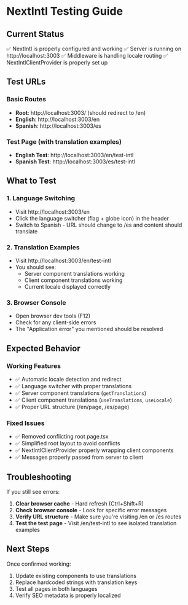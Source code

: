 # NextIntl Testing Guide

## Current Status
✅ NextIntl is properly configured and working
✅ Server is running on http://localhost:3003
✅ Middleware is handling locale routing
✅ NextIntlClientProvider is properly set up

## Test URLs

### Basic Routes
- **Root**: http://localhost:3003/ (should redirect to /en)
- **English**: http://localhost:3003/en
- **Spanish**: http://localhost:3003/es

### Test Page (with translation examples)
- **English Test**: http://localhost:3003/en/test-intl
- **Spanish Test**: http://localhost:3003/es/test-intl

## What to Test

### 1. Language Switching
- Visit http://localhost:3003/en
- Click the language switcher (flag + globe icon) in the header
- Switch to Spanish - URL should change to /es and content should translate

### 2. Translation Examples
- Visit http://localhost:3003/en/test-intl
- You should see:
  - Server component translations working
  - Client component translations working
  - Current locale displayed correctly

### 3. Browser Console
- Open browser dev tools (F12)
- Check for any client-side errors
- The "Application error" you mentioned should be resolved

## Expected Behavior

### Working Features
- ✅ Automatic locale detection and redirect
- ✅ Language switcher with proper translations
- ✅ Server component translations (`getTranslations`)
- ✅ Client component translations (`useTranslations`, `useLocale`)
- ✅ Proper URL structure (/en/page, /es/page)

### Fixed Issues
- ✅ Removed conflicting root page.tsx
- ✅ Simplified root layout to avoid conflicts
- ✅ NextIntlClientProvider properly wrapping client components
- ✅ Messages properly passed from server to client

## Troubleshooting

If you still see errors:

1. **Clear browser cache** - Hard refresh (Ctrl+Shift+R)
2. **Check browser console** - Look for specific error messages
3. **Verify URL structure** - Make sure you're visiting /en or /es routes
4. **Test the test page** - Visit /en/test-intl to see isolated translation examples

## Next Steps

Once confirmed working:
1. Update existing components to use translations
2. Replace hardcoded strings with translation keys
3. Test all pages in both languages
4. Verify SEO metadata is properly localized